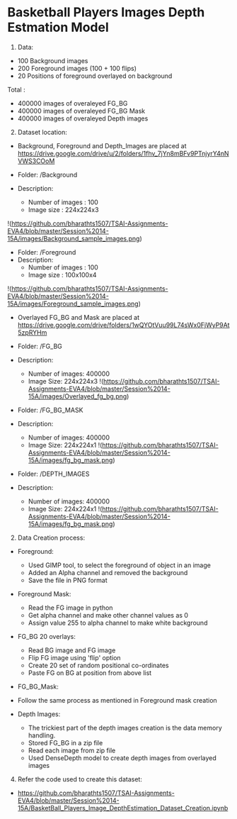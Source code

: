 # Basketball Players Images Depth Estmation Model

1. Data:

  * 100 Background images 
  * 200 Foreground images (100 + 100 flips)
  * 20 Positions of foreground overlayed on background
  
  Total : 
  * 400000 images of overaleyed FG_BG
  * 400000 images of overaleyed FG_BG Mask
  * 400000 images of overaleyed Depth images
  
  

2. Dataset location:

* Background, Foreground and Depth_Images are placed at https://drive.google.com/drive/u/2/folders/1fhv_7jYn8mBFv9PTnjyrY4nNVWS3COoM
 
* Folder: /Background
* Description: 
  * Number of images : 100
  * Image size :  224x224x3

!(https://github.com/bharathts1507/TSAI-Assignments-EVA4/blob/master/Session%2014-15A/images/Background_sample_images.png)


* Folder: /Foreground
* Description: 
  * Number of images : 100
  * Image size :  100x100x4

!(https://github.com/bharathts1507/TSAI-Assignments-EVA4/blob/master/Session%2014-15A/images/Foreground_sample_images.png)


* Overlayed FG_BG and Mask are placed at https://drive.google.com/drive/folders/1wQYOtVuu99L74sWx0FjWyP9At5zpRYHm

* Folder: /FG_BG
* Description: 
  * Number of images: 400000
  * Image Size: 224x224x3
!(https://github.com/bharathts1507/TSAI-Assignments-EVA4/blob/master/Session%2014-15A/images/Overlayed_fg_bg.png)  
  
  
* Folder: /FG_BG_MASK
* Description: 
  * Number of images: 400000
  * Image Size: 224x224x1
!(https://github.com/bharathts1507/TSAI-Assignments-EVA4/blob/master/Session%2014-15A/images/fg_bg_mask.png)  
  
  
* Folder: /DEPTH_IMAGES
* Description: 
  * Number of images: 400000
  * Image Size: 224x224x1
!(https://github.com/bharathts1507/TSAI-Assignments-EVA4/blob/master/Session%2014-15A/images/fg_bg_mask.png)  
  
  
2. Data Creation process:
* Foreground:
  * Used GIMP tool, to select the foreground of object in an image
  * Added an Alpha channel and removed the background
  * Save the file in PNG format

* Foreground Mask:
  * Read the FG image in python
  * Get alpha channel and make other channel values as 0
  * Assign value 255 to alpha channel to make white background
  
 * FG_BG 20 overlays:
   * Read BG image and FG image
   * Flip FG image using 'flip' option
   * Create 20 set of random positional co-ordinates 
   * Paste FG on BG at position from above list

 * FG_BG_Mask:
  * Follow the same process as mentioned in Foreground mask creation
  
  * Depth Images:
    * The trickiest part of the depth images creation is the data memory handling.
    * Stored FG_BG in a zip file 
    * Read each image from zip file
    * Used DenseDepth model to create depth images from overlayed images
    
4. Refer the code used to create this dataset:
* https://github.com/bharathts1507/TSAI-Assignments-EVA4/blob/master/Session%2014-15A/BasketBall_Players_Image_DepthEstimation_Dataset_Creation.ipynb



